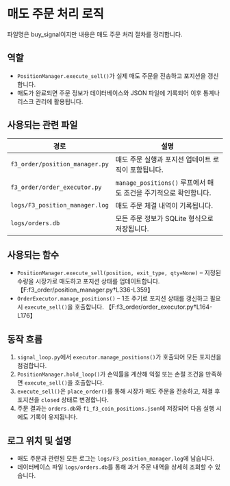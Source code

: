 # 매도 주문 처리 로직

파일명은 buy_signal이지만 내용은 매도 주문 처리 절차를 정리합니다.

## 역할
- `PositionManager.execute_sell()`가 실제 매도 주문을 전송하고 포지션을 갱신합니다.
- 매도가 완료되면 주문 정보가 데이터베이스와 JSON 파일에 기록되어 이후 통계나 리스크 관리에 활용됩니다.

## 사용되는 관련 파일
| 경로 | 설명 |
| --- | --- |
| `f3_order/position_manager.py` | 매도 주문 실행과 포지션 업데이트 로직이 포함됩니다. |
| `f3_order/order_executor.py` | `manage_positions()` 루프에서 매도 조건을 주기적으로 확인합니다. |
| `logs/F3_position_manager.log` | 매도 주문 체결 내역이 기록됩니다. |
| `logs/orders.db` | 모든 주문 정보가 SQLite 형식으로 저장됩니다. |

## 사용되는 함수
- `PositionManager.execute_sell(position, exit_type, qty=None)` – 지정된 수량을 시장가로 매도하고 포지션 상태를 업데이트합니다. 【F:f3_order/position_manager.py†L336-L359】
- `OrderExecutor.manage_positions()` – 1초 주기로 포지션 상태를 갱신하고 필요 시 `execute_sell()`을 호출합니다. 【F:f3_order/order_executor.py†L164-L176】

## 동작 흐름
1. `signal_loop.py`에서 `executor.manage_positions()`가 호출되어 모든 포지션을 점검합니다.
2. `PositionManager.hold_loop()`가 손익률을 계산해 익절 또는 손절 조건을 만족하면 `execute_sell()`을 호출합니다.
3. `execute_sell()`은 `place_order()`를 통해 시장가 매도 주문을 전송하고, 체결 후 포지션을 `closed` 상태로 변경합니다.
4. 주문 결과는 `orders.db`와 `f1_f3_coin_positions.json`에 저장되어 다음 실행 시에도 기록이 유지됩니다.

## 로그 위치 및 설명
- 매도 주문과 관련된 모든 로그는 `logs/F3_position_manager.log`에 남습니다.
- 데이터베이스 파일 `logs/orders.db`를 통해 과거 주문 내역을 상세히 조회할 수 있습니다.
